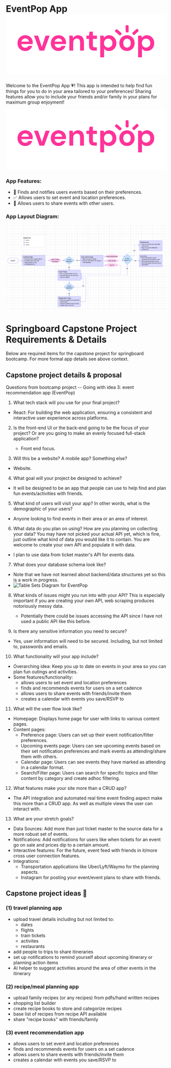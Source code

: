 # EventPop App ![EventPop Logo](assets/event-pop-logo.png)

Welcome to the EventPop App 💗! This app is intended to help find fun things for you to do in your area tailored to your preferences! Sharing features allow you to include your friends and/or family in your plans for maximum group enjoyment!

![EventPop Logo](assets/event-pop-logo.png)

### App Features:

-    🔎 Finds and notifies users events based on their preferences.
-    ✅ Allows users to set event and location preferences.
-    👯 Allows users to share events with other users.

### App Layout Diagram:

![EventPop Diagram](assets/event-pop-app-diagram.png)

# Springboard Capstone Project Requirements & Details

Below are required items for the capstone project for springboard bootcamp. For more formal app details see above context.

## Capstone project details & proposal

Questions from bootcamp project -- Going with idea 3: event recommendation app (EventPop)

1. What tech stack will you use for your final project?

-    React: For building the web application, ensuring a consistent and interactive
     user experience across platforms.

2. Is the front-end UI or the back-end going to be the focus of your project? Or are
   you going to make an evenly focused full-stack application?

     - Front end focus.

3. Will this be a website? A mobile app? Something else?

-    Website.

4. What goal will your project be designed to achieve?

-    It will be designed to be an app that people can use to help find and plan fun events/activities with friends.

5. What kind of users will visit your app? In other words, what is the demographic of
   your users?

-    Anyone looking to find events in their area or an area of interest.

6. What data do you plan on using? How are you planning on collecting your data?
   You may have not picked your actual API yet, which is fine, just outline what kind
   of data you would like it to contain. You are welcome to create your own API and
   populate it with data.

-    I plan to use data from ticket master's API for events data.

7. What does your database schema look like?

-    Note that we have not learned about backend/data structures yet so this is a work in progress.
-    ![Table Sets Diagram for EventPop]()

8. What kinds of issues might you run into with your API? This is especially important
   if you are creating your own API, web scraping produces notoriously messy data.

     - Potentially there could be issues accessing the API since I have not used a public API like this before.

9. Is there any sensitive information you need to secure?

-    Yes, user information will need to be secured. Including, but not limited to, passwords and emails.

10. What functionality will your app include?

-    Overarching idea: Keep you up to date on events in your area so you can plan fun outings and activities.
-    Some features/functionality:
     -    allows users to set event and location preferences
     -    finds and recommends events for users on a set cadence
     -    allows users to share events with friends/invite them
     -    creates a calendar with events you save/RSVP to

11. What will the user flow look like?

-    Homepage: Displays home page for user with links to various content pages.
-    Content pages:
     -    Preference page: Users can set up their event notification/filter preferences.
     -    Upcoming events page: Users can see upcoming events based on their set notification preferences and mark events as attending/share them with others.
     -    Calendar page: Users can see events they have marked as attending in a calendar format.
     -    Search/Filter page: Users can search for specific topics and filter content by category and create adhoc filtering.

12. What features make your site more than a CRUD app?

-    The API integration and automated real time event finding aspect make this more than a CRUD app. As well as multiple views the user can interact with.

13. What are your stretch goals?

-    Data Sources: Add more than just ticket master to the source data for a more robust set of events.
-    Notifications: Add notifications for users like when tickets for an event go on sale and prices dip to a certain amount.
-    Interactive features: For the future, event feed with friends in it/more cross user connection features.
-    Integrations:
     -    Transportation applications like Uber/Lyft/Waymo for the planning aspects.
     -    Instagram for posting your event/event plans to share with friends.

## Capstone project ideas 💭

### (1) travel planning app

-    upload travel details including but not limited to:
     -    dates
     -    flights
     -    train tickets
     -    activites
     -    restaurants
-    add people to trips to share itineraries
-    set up notifications to remind yourself about upcoming itinerary or planning action items
-    AI helper to suggest activities around the area of other events in the itinerary

### (2) recipe/meal planning app

-    upload family recipes (or any recipes) from pdfs/hand written recipes
-    shopping list builder
-    create recipe books to store and categorize recipes
-    base list of recipes from recipe API available
-    share "recipe books" with friends/family

### (3) event recommendation app

-    allows users to set event and location preferences
-    finds and recommends events for users on a set cadence
-    allows users to share events with friends/invite them
-    creates a calendar with events you save/RSVP to
